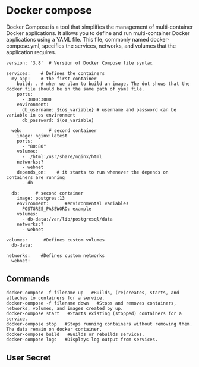 # Docker compose
Docker Compose is a tool that simplifies the management of multi-container Docker applications. It allows you to define and run multi-container Docker applications using a YAML file. This file, commonly named docker-compose.yml, specifies the services, networks, and volumes that the application requires.

```
version: '3.8'  # Version of Docker Compose file syntax

services:    # Defines the containers
  my-app:    # the first container
    build: . # when we plan to build an image. The dot shows that the docker file should be in the same path of yaml file.
    ports:
      - 3000:3000
    environment:
      db_username: ${os_variable} # username and password can be variable in os environment
      db_password: $(os_variable)

  web:          # second container
    image: nginx:latest
    ports:
      - "80:80"
    volumes:    
      - ./html:/usr/share/nginx/html
    networks:?
      - webnet
    depends_on:    # it starts to run whenever the depends on containers are running
      - db

  db:      # second container
    image: postgres:13
    environment:      #environmental variables
      POSTGRES_PASSWORD: example
    volumes:
      - db-data:/var/lib/postgresql/data
    networks:?
      - webnet

volumes:      #Defines custom volumes
  db-data:

networks:    #Defines custom networks
  webnet:

```
## Commands

```
docker-compose -f filename up   #Builds, (re)creates, starts, and attaches to containers for a service.
docker-compose -f filename down   #Stops and removes containers, networks, volumes, and images created by up.
docker-compose start   #Starts existing (stopped) containers for a service.
docker-compose stop   #Stops running containers without removing them. The data remain on docker container.
docker-compose build   #Builds or rebuilds services.
docker-compose logs   #Displays log output from services.
```

## User Secret 
